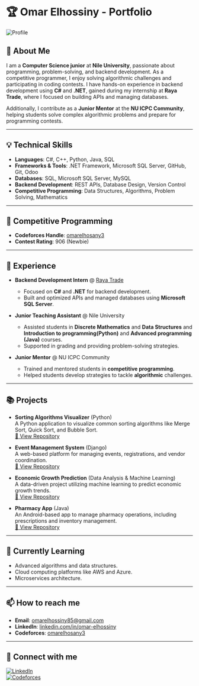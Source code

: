 # 🏆 Omar Elhossiny - Portfolio

![Profile](https://img.shields.io/badge/Backend%20Developer-%7C%20Competitive%20Programmer-blue)

## 🚀 About Me

I am a **Computer Science junior** at **Nile University**, passionate about programming, problem-solving, and backend development. As a competitive programmer, I enjoy solving algorithmic challenges and participating in coding contests. I have hands-on experience in backend development using **C#** and **.NET**, gained during my internship at **Raya Trade**, where I focused on building APIs and managing databases.

Additionally, I contribute as a **Junior Mentor** at the **NU ICPC Community**, helping students solve complex algorithmic problems and prepare for programming contests.

---

## 💡 Technical Skills

- **Languages**: C#, C++, Python, Java, SQL  
- **Frameworks & Tools**: .NET Framework, Microsoft SQL Server, GitHub, Git, Odoo  
- **Databases**: SQL, Microsoft SQL Server, MySQL  
- **Backend Development**: REST APIs, Database Design, Version Control  
- **Competitive Programming**: Data Structures, Algorithms, Problem Solving, Mathematics  

---

## 🏅 Competitive Programming

- **Codeforces Handle**: [omarelhosany3](https://codeforces.com/profile/omarelhosany3)  
- **Contest Rating**: 906 (Newbie)  

---

## 💼 Experience

- **Backend Development Intern** @ [Raya Trade](https://www.rayatrade.com)  
  - Focused on **C#** and **.NET** for backend development.
  - Built and optimized APIs and managed databases using **Microsoft SQL Server**.

- **Junior Teaching Assistant** @ Nile University  
  - Assisted students in **Discrete Mathematics** and **Data Structures** and **Introduction to programming(Python)** and **Advanced programming (Java)** courses.
  - Supported in grading and providing problem-solving strategies.

- **Junior Mentor** @ NU ICPC Community  
  - Trained and mentored students in **competitive programming**.
  - Helped students develop strategies to tackle **algorithmic** challenges.

---

## 📚 Projects

- **Sorting Algorithms Visualizer** (Python)  
  A Python application to visualize common sorting algorithms like Merge Sort, Quick Sort, and Bubble Sort.  
  [🔗 View Repository](https://github.com/omar-28-2/Sorting-Algorithm-Visualizer)

- **Event Management System** (Django)  
  A web-based platform for managing events, registrations, and vendor coordination.  
  [🔗 View Repository](https://github.com/omar-28-2/Event-Management-System)

- **Economic Growth Prediction** (Data Analysis & Machine Learning)  
  A data-driven project utilizing machine learning to predict economic growth trends.  
  [🔗 View Repository](https://github.com/omar-28-2/Economic-Growth-Prediction)

- **Pharmacy App** (Java)  
  An Android-based app to manage pharmacy operations, including prescriptions and inventory management.  
  [🔗 View Repository](https://github.com/omar-28-2/Pharmacy-App)

---

## 🌱 Currently Learning

- Advanced algorithms and data structures.  
- Cloud computing platforms like AWS and Azure.  
- Microservices architecture.  

---

## 📫 How to reach me

- **Email**: [omarelhossiny85@gmail.com](mailto:omarelhossiny85@gmail.com)  
- **LinkedIn**: [linkedin.com/in/omar-elhossiny](https://www.linkedin.com/in/omar-elhossiny-530553261/)  
- **Codeforces**: [omarelhosany3](https://codeforces.com/profile/omarelhosany3)  

---

## 🔗 Connect with me

[![LinkedIn](https://img.shields.io/badge/LinkedIn-0077B5?style=for-the-badge&logo=linkedin&logoColor=white)](https://www.linkedin.com/in/omar-elhossiny-530553261/)  
[![Codeforces](https://img.shields.io/badge/Codeforces-004085?style=for-the-badge&logo=codeforces&logoColor=white)](https://codeforces.com/profile/omarelhosany3)  

